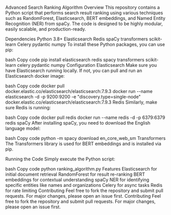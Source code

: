 Advanced Search Ranking Algorithm
Overview
This repository contains a Python script that performs search result ranking using various techniques such as RandomForest, Elasticsearch, BERT embeddings, and Named Entity Recognition (NER) from spaCy. The code is designed to be highly modular, easily scalable, and production-ready.

Dependencies
Python 3.8+
Elasticsearch
Redis
spaCy
transformers
scikit-learn
Celery
pydantic
numpy
To install these Python packages, you can use pip:

bash
Copy code
pip install elasticsearch redis spacy transformers scikit-learn celery pydantic numpy
Configuration
Elasticsearch
Make sure you have Elasticsearch running locally. If not, you can pull and run an Elasticsearch docker image:

bash
Copy code
docker pull docker.elastic.co/elasticsearch/elasticsearch:7.9.3
docker run --name elasticsearch -d -p 9200:9200 -e "discovery.type=single-node" docker.elastic.co/elasticsearch/elasticsearch:7.9.3
Redis
Similarly, make sure Redis is running:

bash
Copy code
docker pull redis
docker run --name redis -d -p 6379:6379 redis
spaCy
After installing spaCy, you need to download the English language model:

bash
Copy code
python -m spacy download en_core_web_sm
Transformers
The Transformers library is used for BERT embeddings and is installed via pip.

Running the Code
Simply execute the Python script:

bash
Copy code
python ranking_algorithm.py
Features
Elasticsearch for initial document retrieval
RandomForest for result re-ranking
BERT embeddings for contextual understanding
spaCy NER for identifying specific entities like names and organizations
Celery for async tasks
Redis for rate limiting
Contributing
Feel free to fork the repository and submit pull requests. For major changes, please open an issue first.
Contributing
Feel free to fork the repository and submit pull requests. For major changes, please open an issue first.
